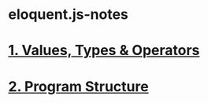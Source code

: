 # eloquent.js-notes
# [1. Values, Types & Operators](https://www.notion.so/Values-Types-Operators-3d9cb51abdb440baa1659af469c16691)
# [2. Program Structure](https://www.notion.so/Program-Structure-8e4cb71cd6a1499a8bab4bc96b705f29)
